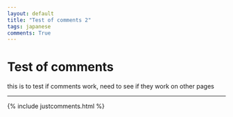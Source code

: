 ```yaml
---
layout: default
title: "Test of comments 2"
tags: japanese
comments: True
---
```


# Test of comments

this is to test if comments work, need to see if they work on other pages

---
{% include justcomments.html %}

